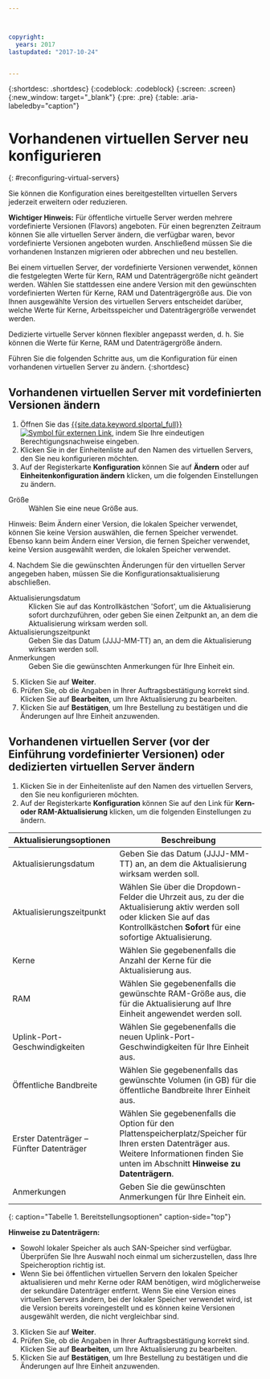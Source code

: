 ```yaml
---



copyright:
  years: 2017
lastupdated: "2017-10-24"


---
```


{:shortdesc: .shortdesc}
{:codeblock: .codeblock}
{:screen: .screen}
{:new_window: target="_blank"}
{:pre: .pre}
{:table: .aria-labeledby="caption"}


# Vorhandenen virtuellen Server neu konfigurieren
{: #reconfiguring-virtual-servers}

Sie können die Konfiguration eines bereitgestellten virtuellen Servers jederzeit erweitern oder reduzieren.  

**Wichtiger Hinweis:** Für öffentliche virtuelle Server werden mehrere vordefinierte Versionen (Flavors) angeboten. Für einen begrenzten Zeitraum können Sie alle virtuellen Server ändern, die verfügbar waren, bevor vordefinierte Versionen angeboten wurden. Anschließend müssen Sie die vorhandenen Instanzen migrieren oder abbrechen und neu bestellen. 

Bei einem virtuellen Server, der vordefinierte Versionen verwendet, können die festgelegten Werte für Kern, RAM und Datenträgergröße nicht geändert werden. Wählen Sie stattdessen eine andere Version mit den gewünschten vordefinierten Werten für Kerne, RAM und Datenträgergröße aus. Die von Ihnen ausgewählte Version des virtuellen Servers entscheidet darüber, welche Werte für Kerne, Arbeitsspeicher und Datenträgergröße verwendet werden.  

Dedizierte virtuelle Server können flexibler angepasst werden, d. h. Sie können die Werte für Kerne, RAM und Datenträgergröße ändern.

Führen Sie die folgenden Schritte aus, um die Konfiguration für einen vorhandenen virtuellen Server zu ändern.
{:shortdesc}

## Vorhandenen virtuellen Server mit vordefinierten Versionen ändern
1. Öffnen Sie das [{{site.data.keyword.slportal_full}} ![Symbol für externen Link](../icons/launch-glyph.svg "Symbol für externen Link")](https://control.softlayer.com/), indem Sie Ihre eindeutigen Berechtigungsnachweise eingeben. 
2. Klicken Sie in der Einheitenliste auf den Namen des virtuellen Servers, den Sie neu konfigurieren möchten.
3. Auf der Registerkarte **Konfiguration** können Sie auf **Ändern** oder auf **Einheitenkonfiguration ändern** klicken, um die folgenden Einstellungen zu ändern. 
  <dl>
  <dt>Größe</dt>
  <dd>Wählen Sie eine neue Größe aus.</dd>
  <p><note>Hinweis: Beim Ändern einer Version, die lokalen Speicher verwendet, können Sie keine Version auswählen, die fernen Speicher verwendet. Ebenso kann beim Ändern einer Version, die fernen Speicher verwendet, keine Version ausgewählt werden, die lokalen Speicher verwendet.
  </note></p>
  </dl>
4. Nachdem Sie die gewünschten Änderungen für den virtuellen Server angegeben haben, müssen Sie die Konfigurationsaktualisierung abschließen.
  <dl>
  
  <dt>Aktualisierungsdatum</dt>
  <dd>Klicken Sie auf das Kontrollkästchen 'Sofort', um die Aktualisierung sofort durchzuführen, oder geben Sie einen Zeitpunkt an, an dem die Aktualisierung wirksam werden soll.</dd>

  <dt>Aktualisierungszeitpunkt</dt>
  <dd>Geben Sie das Datum (JJJJ-MM-TT) an, an dem die Aktualisierung wirksam werden soll.</dd>

  <dt>Anmerkungen</dt>
  <dd>Geben Sie die gewünschten Anmerkungen für Ihre Einheit ein. </dd>
  </dl>

5. Klicken Sie auf **Weiter**.
6. Prüfen Sie, ob die Angaben in Ihrer Auftragsbestätigung korrekt sind.  Klicken Sie auf **Bearbeiten**, um Ihre Aktualisierung zu bearbeiten.
7. Klicken Sie auf **Bestätigen**, um Ihre Bestellung zu bestätigen und die Änderungen auf Ihre Einheit anzuwenden.

## Vorhandenen virtuellen Server (vor der Einführung vordefinierter Versionen) oder dedizierten virtuellen Server ändern
1. Klicken Sie in der Einheitenliste auf den Namen des virtuellen Servers, den Sie neu konfigurieren möchten.
2. Auf der Registerkarte **Konfiguration** können Sie auf den Link für **Kern- oder RAM-Aktualisierung** klicken, um die folgenden Einstellungen zu ändern. 
  
|   Aktualisierungsoptionen |  Beschreibung                                                                                                |
| ----------------------- | ----------------------------------------------------------------------------------------------------------- |
| Aktualisierungsdatum    | Geben Sie das Datum (JJJJ-MM-TT) an, an dem die Aktualisierung wirksam werden soll.                                                |
| Aktualisierungszeitpunkt | Wählen Sie über die Dropdown-Felder die Uhrzeit aus, zu der die Aktualisierung aktiv werden soll oder klicken Sie auf das Kontrollkästchen **Sofort** für eine sofortige Aktualisierung.                                                                                        |
| Kerne                   | Wählen Sie gegebenenfalls die Anzahl der Kerne für die Aktualisierung aus. |
| RAM                     | Wählen Sie gegebenenfalls die gewünschte RAM-Größe aus, die für die Aktualisierung auf Ihre Einheit angewendet werden soll.   |
| Uplink-Port-Geschwindigkeiten | Wählen Sie gegebenenfalls die neuen Uplink-Port-Geschwindigkeiten für Ihre Einheit aus. |
| Öffentliche Bandbreite  | Wählen Sie gegebenenfalls das gewünschte Volumen (in GB) für die öffentliche Bandbreite Ihrer Einheit aus.   |
| Erster Datenträger – Fünfter Datenträger | Wählen Sie gegebenenfalls die Option für den Plattenspeicherplatz/Speicher für Ihren ersten Datenträger aus. Weitere Informationen finden Sie unten im Abschnitt **Hinweise zu Datenträgern**.                                                                               |
| Anmerkungen             | Geben Sie die gewünschten Anmerkungen für Ihre Einheit ein.                                                                 |
{: caption="Tabelle 1. Bereitstellungsoptionen" caption-side="top"}   
  
  **Hinweise zu Datenträgern:**
  * Sowohl lokaler Speicher als auch SAN-Speicher sind verfügbar. Überprüfen Sie Ihre Auswahl noch einmal um sicherzustellen, dass Ihre Speicheroption richtig ist.
  * Wenn Sie bei öffentlichen virtuellen Servern den lokalen Speicher aktualisieren und mehr Kerne oder RAM benötigen, wird möglicherweise der sekundäre Datenträger entfernt. Wenn Sie eine Version eines virtuellen Servers ändern, bei der lokaler Speicher verwendet wird, ist die Version bereits voreingestellt und es können keine Versionen ausgewählt werden, die nicht vergleichbar sind.
3. Klicken Sie auf **Weiter**.
4. Prüfen Sie, ob die Angaben in Ihrer Auftragsbestätigung korrekt sind. Klicken Sie auf **Bearbeiten**, um Ihre Aktualisierung zu bearbeiten.
5. Klicken Sie auf **Bestätigen**, um Ihre Bestellung zu bestätigen und die Änderungen auf Ihre Einheit anzuwenden.
